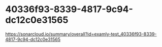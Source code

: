 # 40336f93-8339-4817-9c94-dc12c0e31565
https://sonarcloud.io/summary/overall?id=examly-test_40336f93-8339-4817-9c94-dc12c0e31565
